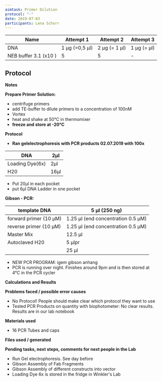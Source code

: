 ```yaml
---
aimtask: Primer Dilution
protocol: "-"
date: 2019-07-03  
participants: Lena Schorr 
---  
```

  
Name | Attempt 1 | Attempt 2 | Attempt 3  
-----------------------|----------------|------------------|-------------  
DNA | 1 µg (=0,5 µl) | 2 µg (= 1 µl) | 1 µg (= µl)  
NEB buffer 3.1 (x10 ) | 5 | 5 | -  
  
## Protocol  
  

**Notes**

**Prepare Primer Solution:**

-   centrifuge primers
-   add TE-buffer to dilute primers to a concentration of 100nM
-   Vortex
-   heat and shake at 50°C in thermomixer
-   **freeze and store at -20°C**

  

**Protocol**

-   **Ran gelelectrophoresis with PCR products 02.07.2019 with 100x**


|DNA|2µl|
|--- |--- |
|Loading Dye(6x)|2µl|
|H20|16µl|

-   Put 20µl in each pocket
-   put 6µl DNA Ladder in one pocket

  

**Gibson - PCR:**


|template DNA|5 µl (250 ng)|
|--- |--- |
|forward primer (10 µM)|1.25 µl (end concentration 0.5 µM)|
|reverse primer (10 µM)|1.25 µl (end concentration 0.5 µM)|
|Master Mix|12.5 µl|
|Autoclaved H20|5 µlpr|
||25 µl|

-   NEW PCR PROGRAM: igem gibson anhang
-   PCR is running over night. Finishes around 9pm and is then stored at 4°C in the PCR cycler

  
**Calculations and Results**

  

  

**Problems faced / possible error causes**

-   No Protocol! People should make clear which protocol they want to use
-   Tested PCR Products on quantity with biophotometer: No clear results. Results are in our lab notebook

  

  

**Materials used**

-   16 PCR Tubes and caps

  

  

**Files used / generated**

  

  

  

  

**Pending tasks, next steps, comments for next people in the Lab**

-   Run Gel electrophoresis. See day before
-   Gibson Assembly of Fab Fragments
-   Gibson Assembly of different constructs into vector
-   Loading Dye 6x is stored in the fridge in Winkler's Lab
